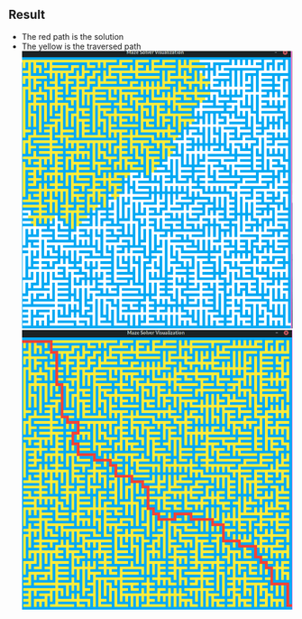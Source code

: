 ## Result
- The red path is the solution
- The yellow is the traversed path
![Processing](../img/050.png)
  ![Result](../img/051.png)